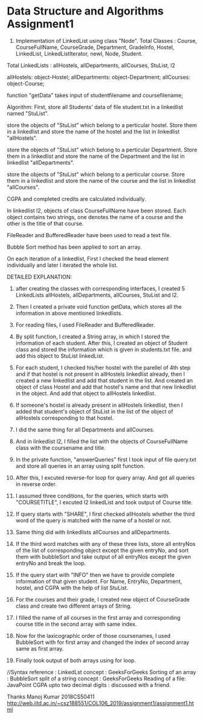 # Data Structure and Algorithms Assignment1
1. Implementation of LinkedList using class "Node".
Total Classes : Course, CourseFullName, CourseGrade, Department, GradeInfo, Hostel, LinkedList, LinkedListIterator, newI, Node, Student.

Total LinkedLists : allHostels, allDepartments, allCourses, StuList, l2

allHostels: object-Hostel;
allDepartments: object-Department;
allCourses: object-Course;

function "getData" takes input of studentfilename and coursefilename;


Algorithm:
First, store all Students' data of file student.txt in a linkedlist named "StuList".

store the objects of "StuList" which belong to a perticular hostel. Store them in a linkedlist and store the name of the hostel and the list in linkedlist "allHostels".

store the objects of "StuList" which belong to a perticular Department. Store them in a linkedlist and store the name of the Department and the list in linkedlist "allDepartments".

store the objects of "StuList" which belong to a perticular course. Store them in a linkedlist and store the name of the course and the list in linkedlist "allCourses".

CGPA and completed credits are calculated individually.

In linkedlist l2, objects of class CourseFullName have been stored. Each object contains two strings, one denotes the name of a course and the other is the title of that course.

FileReader and BufferedReader have been used to read a text file.

Bubble Sort method has been applied to sort an array.

On each iteration of a linkedlist, First I checked the head element individually and later I iterated the whole list.



DETAILED EXPLANATION:
1. after creating the classes with corresponding interfaces, I created 5 LinkedLists allHostels, allDepartments, allCourses, StuList and l2.
2. Then I created a private void function getData, which stores all the information in above mentioned linkedlists.
3. For reading files, I used FileReader and BufferedReader.
4. By split function, I created a String array, in which I stored the information of each student. After this, I created an object of Student class and stored the information which is given in students.txt file. and add this object to StuList linkedList. 
5. For each student, I checked his/her hostel with the parellel of 4th step and if that hostel is not present in allHostels linkedlist already, then I created a new linkedlist and add that student in the list. And created an object of class Hostel and add that hostel's name and that new linkedlist in the object. And add that object to allHostels linkedlist.
6. If someone's hostel is already present in allHostels linkedlist, then I added that student's object of StuList in the list of the object of allHostels corresponding to that hostel.
7. I did the same thing for all Departments and allCourses.
8. And in linkedlist l2, I filled the list with the objects of CourseFullName class with the coursename and title.

9. In the private function, "answerQueries" first I took input of file query.txt and store all queries in an array using split function.
10. After this, I excuted reverse-for loop for query array. And got all queries in reverse order.
11. I assumed three conditions, for the queries, which starts with "COURSETITLE", I excuted l2 linkedList and took output of Course title.
12. If query starts with "SHARE", I first checked allHostels whether the third word of the query is matched with the name of a hostel or not.
13. Same thing did with linkedlists allCourses and allDepartments.
14. If the third word matches with any of these three lists, store all entryNos of the list of corresponding object except the given entryNo, and sort them with bubbleSort and take output of all entryNos except the given entryNo and break the loop.
15. If the query start with "INFO" then we have to provide complete information of that given student. For Name, EntryNo, Department, hostel, and CGPA with the help of list StuList.
16. For the courses and their grade, I created new object of CourseGrade class and create two different arrays of String. 
17. I filled the name of all courses in the first array and corresponding course title in the second array with same index.
18. Now for the laxicographic order of those coursenames, I used BubbleSort with for first array and changed the index of second array same as first array.
19. Finally took output of both arrays using for loop.

//Syntax reference : 
LinkedLst concept : GeeksForGeeks
Sorting of an array : BubbleSort
split of a string concept : GeeksForGeeks
Reading of a file: JavaPoint
CGPA upto two decimal digits : discussed with a friend.



Thanks
Manoj Kumar
2018CS50411
http://web.iitd.ac.in/~csz188551/COL106_2019/assignment1/assignment1.html
